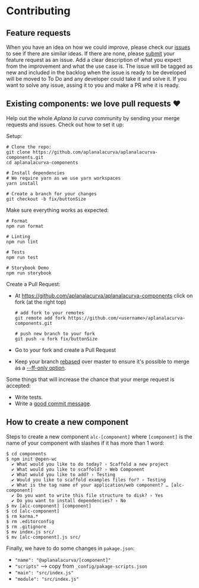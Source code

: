 # Contributing

## Feature requests

When you have an idea on how we could improve, please check our [issues](https://github.com/aplanalacurva/aplanalacurva-components/issues) to see if there are similar ideas. If there are none, please [submit](https://github.com/aplanalacurva/aplanalacurva-components/issues/new) your feature request as an issue. Add a clear description of what you expect from the improvement and what the use case is. The issue will be tagged as new and included in the backlog when the issue is ready to be developed will be moved to To Do and any developer could take it and solve it. If you want to solve any issue, assing it to you and make a PR whe it is ready.

## Existing components: we love pull requests ♥

Help out the whole _Aplana la curva_ community by sending your merge requests and issues. Check out how to set it up:

Setup:

```
# Clone the repo:
git clone https://github.com/aplanalacurva/aplanalacurva-components.git
cd aplanalacurva-components

# Install dependencies
# We require yarn as we use yarn workspaces
yarn install

# Create a branch for your changes
git checkout -b fix/buttonSize
```

Make sure everything works as expected:

```
# Format
npm run format

# Linting
npm run lint

# Tests
npm run test

# Storybook Demo
npm run storybook
```

Create a Pull Request:

- At https://github.com/aplanalacurva/aplanalacurva-components click on fork (at the right top)

  ```
  # add fork to your remotes
  git remote add fork https://github.com/<username>/aplanalacurva-components.git

  # push new branch to your fork
  git push -u fork fix/buttonSize
  ```

- Go to your fork and create a Pull Request
- Keep your branch [rebased](https://git-scm.com/book/en/v2/Git-Branching-Rebasing) over master to ensure it's possible to merge as a [--ff-only option](https://git-scm.com/docs/merge-options#Documentation/merge-options.txt---ff-only).

Some things that will increase the chance that your merge request is accepted:

- Write tests.
- Write a [good commit message](https://www.conventionalcommits.org/).

## How to create a new component

Steps to create a new component `alc-[component]` where `[component]` is the name of your component with slashes if it has more than 1 word:

```
$ cd components
$ npm init @open-wc
  ✔ What would you like to do today? › Scaffold a new project
  ✔ What would you like to scaffold? › Web Component
  ✔ What would you like to add? › Testing
  ✔ Would you like to scaffold examples files for? › Testing
  ✔ What is the tag name of your application/web component? … [alc-component]
  ✔ Do you want to write this file structure to disk? › Yes
  ✔ Do you want to install dependencies? › No
$ mv [alc-component] [component]
$ cd [alc-component]
$ rm karma.*
$ rm .editorconfig
$ rm .gitignore
$ mv index.js src/
$ mv [alc-component].js src/
```

Finally, we have to do some changes in `pakage.json`:

- `"name": "@aplanalacurva/[component]"`
- `"scripts"` --> copy from `_config/pakage-scripts.json`
- `"main": "src/index.js"`
- `"module": "src/index.js"`
